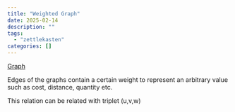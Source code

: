 ```yaml
---
title: "Weighted Graph"
date: 2025-02-14
description: ""
tags: 
  - "zettlekasten"
categories: []
---
```


[Graph](Graph.md)

Edges of the graphs contain a certain weight to represent an arbitrary value such as cost, distance, quantity etc.

This relation can be related with triplet (u,v,w)
